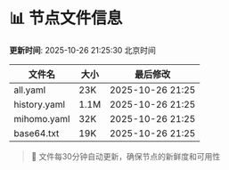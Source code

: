 # 📊 节点文件信息

**更新时间**: 2025-10-26 21:25:30 北京时间

| 文件名 | 大小 | 最后修改 |
|--------|------|----------|
| all.yaml | 23K | 2025-10-26 21:25 |
| history.yaml | 1.1M | 2025-10-26 21:25 |
| mihomo.yaml | 32K | 2025-10-26 21:25 |
| base64.txt | 19K | 2025-10-26 21:25 |

> 🔄 文件每30分钟自动更新，确保节点的新鲜度和可用性
